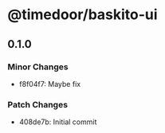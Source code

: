 # @timedoor/baskito-ui

## 0.1.0

### Minor Changes

- f8f04f7: Maybe fix

### Patch Changes

- 408de7b: Initial commit
